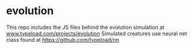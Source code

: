 # evolution
This repo includes the JS files behind the evolution simulation at www.typeload.com/projects/evolution
Simulated creatures use neural net class found at https://github.com/typeload/nn
